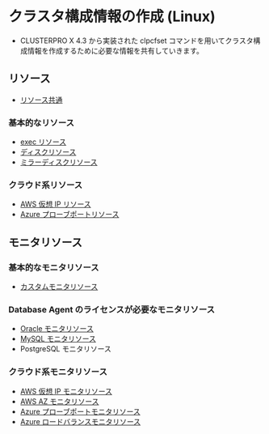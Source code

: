 # クラスタ構成情報の作成 (Linux)
- CLUSTERPRO X 4.3 から実装された clpcfset コマンドを用いてクラスタ構成情報を作成するために必要な情報を共有していきます。

## リソース
- [リソース共通](resource.md)

### 基本的なリソース
- [exec リソース](exec.md)
- [ディスクリソース](disk.md)
- [ミラーディスクリソース](md.md)

### クラウド系リソース
- [AWS 仮想 IP リソース](awsvip.md)
- [Azure プローブポートリソース](azurepp.md)

## モニタリソース
### 基本的なモニタリソース
- [カスタムモニタリソース](genw.md)

### Database Agent のライセンスが必要なモニタリソース
- [Oracle モニタリソース](oraclew.md)
- [MySQL モニタリソース](mysqlw.md)
- PostgreSQL モニタリソース

### クラウド系モニタリソース
- [AWS 仮想 IP モニタリソース](awsvipw.md)
- [AWS AZ モニタリソース](awsazw.md)
- [Azure プローブポートモニタリソース](azureppw.md)
- [Azure ロードバランスモニタリソース](azurelbw.md)